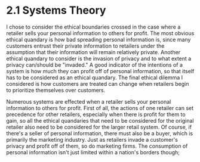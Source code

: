 # 2.1 Systems Theory
I chose to consider the ethical boundaries crossed in the case where a retailer sells your personal information to others for profit. The most obvious ethical quandary is how bad spreading personal information is, since many customers entrust their private information to retailers under the assumption that their information will remain relatively private. Another ethical quandary to consider is the invasion of privacy and to what extent a privacy can/should be "invaded." A good indicator of the intentions of a system is how much they can profit off of personal information, so that itself has to be considered as an ethical quandary. The final ethical dilemma I considered is how customers are treated can change when retailers begin to prioritize themselves over customers.

Numerous systems are effected when a retailer sells your personal information to others for profit. First of all, the actions of one retailer can set precedence for other retailers, especially when there is profit for them to gain, so all the ethical quandaries that need to be considered for the original retailer also need to be considered for the larger retail system. Of course, if there's a seller of personal information, there must also be a buyer, which is primarily the marketing industry. Just as retailers invade a customer's privacy and profit off of them, so do marketing firms. The consumption of personal information isn't just limited within a nation's borders though; 

